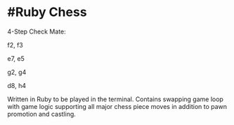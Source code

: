 #Ruby Chess
==============
4-Step Check Mate:

f2, f3

e7, e5

g2, g4

d8, h4

Written in Ruby to be played in the terminal. Contains swapping game loop with game logic supporting all major chess piece moves in addition to pawn promotion and castling.
